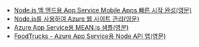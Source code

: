 - [Node.js 백 엔드용 App Service Mobile Apps 빠른 시작 완성(영문)](https://azure.microsoft.com/resources/samples/app-service-mobile-nodejs-backend-quickstart/)
- [Node.js를 사용하여 Azure 웹 사이트 관리(영문)](https://azure.microsoft.com/resources/samples/app-service-web-nodejs-manage/)
- [Azure App Service용 MEAN.js 샘플(영문)](https://azure.microsoft.com/resources/samples/meanjs/)
- [FoodTrucks - Azure App Service용 Node API 앱(영문)](https://azure.microsoft.com/resources/samples/app-service-api-node-food-trucks/)